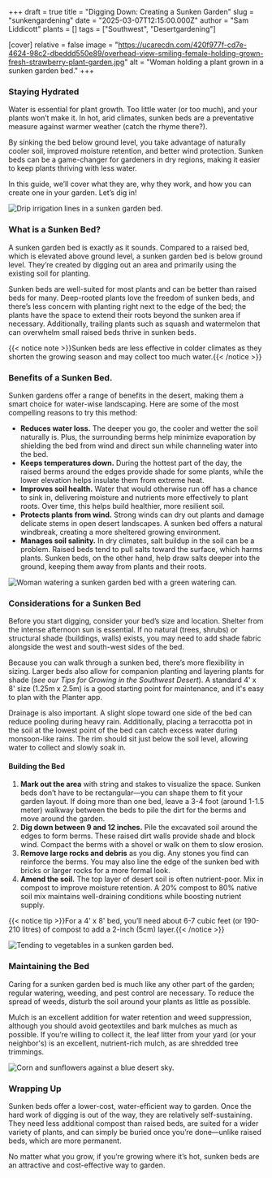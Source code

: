 +++
draft = true
title = "Digging Down: Creating a Sunken Garden"
slug = "sunkengardening"
date = "2025-03-07T12:15:00.000Z"
author = "Sam Liddicott"
plants = []
tags = ["Southwest", "Desertgardening"]

[cover]
relative = false
image = "https://ucarecdn.com/420f977f-cd7e-4624-98c2-dbeddd550e89/overhead-view-smiling-female-holding-grown-fresh-strawberry-plant-garden.jpg"
alt = "Woman holding a plant grown in a sunken garden bed."
+++
### Staying Hydrated

Water is essential for plant growth. Too little water (or too much), and your plants won’t make it. In hot, arid climates, sunken beds are a preventative measure against warmer weather (catch the rhyme there?). 

By sinking the bed below ground level, you take advantage of naturally cooler soil, improved moisture retention, and better wind protection. Sunken beds can be a game-changer for gardeners in dry regions, making it easier to keep plants thriving with less water.

In this guide, we’ll cover what they are, why they work, and how you can create one in your garden. Let’s dig in!

![Drip irrigation lines in a sunken garden bed.](https://ucarecdn.com/92d905bc-d455-48af-b98d-82e1783f461d/close-up-drip-irrigation-tubes.jpg)

### What is a Sunken Bed?

A sunken garden bed is exactly as it sounds. Compared to a raised bed, which is elevated above ground level, a sunken garden bed is below ground level. They’re created by digging out an area and primarily using the existing soil for planting.

Sunken beds are well-suited for most plants and can be better than raised beds for many. Deep-rooted plants love the freedom of sunken beds, and there’s less concern with planting right next to the edge of the bed; the plants have the space to extend their roots beyond the sunken area if necessary. Additionally, trailing plants such as squash and watermelon that can overwhelm small raised beds thrive in sunken beds.

{{< notice note >}}Sunken beds are less effective in colder climates as they shorten the growing season and may collect too much water.{{< /notice >}}

### Benefits of a Sunken Bed.

Sunken gardens offer a range of benefits in the desert, making them a smart choice for water-wise landscaping. Here are some of the most compelling reasons to try this method:

* **Reduces water loss.** The deeper you go, the cooler and wetter the soil naturally is. Plus, the surrounding berms help minimize evaporation by shielding the bed from wind and direct sun while channeling water into the bed.
* **Keeps temperatures down.** During the hottest part of the day, the raised berms around the edges provide shade for some plants, while the lower elevation helps insulate them from extreme heat.
* **Improves soil health.** Water that would otherwise run off has a chance to sink in, delivering moisture and nutrients more effectively to plant roots. Over time, this helps build healthier, more resilient soil.
* **Protects plants from wind.** Strong winds can dry out plants and damage delicate stems in open desert landscapes. A sunken bed offers a natural windbreak, creating a more sheltered growing environment.
* **Manages soil salinity.** In dry climates, salt buildup in the soil can be a problem. Raised beds tend to pull salts toward the surface, which harms plants. Sunken beds, on the other hand, help draw salts deeper into the ground, keeping them away from plants and their roots.

![Woman watering a sunken garden bed with a green watering can.](https://ucarecdn.com/af6241f8-f5e2-4315-a8c9-f6003ed4a2ba/close-up-female-gardener-watering-plant-garden.jpg)

### Considerations for a Sunken Bed

Before you start digging, consider your bed’s size and location. Shelter from the intense afternoon sun is essential. If no natural (trees, shrubs) or structural shade (buildings, walls) exists, you may need to add shade fabric alongside the west and south-west sides of the bed.

Because you can walk through a sunken bed, there’s more flexibility in sizing. Larger beds also allow for companion planting and layering plants for shade (*see our Tips for Growing in the Southwest Desert*). A standard 4' x 8' size (1.25m x 2.5m) is a good starting point for maintenance, and it's easy to plan with the Planter app.

Drainage is also important. A slight slope toward one side of the bed can reduce pooling during heavy rain. Additionally, placing a terracotta pot in the soil at the lowest point of the bed can catch excess water during monsoon-like rains. The rim should sit just below the soil level, allowing water to collect and slowly soak in.

#### Building the Bed

1. **Mark out the area** with string and stakes to visualize the space. Sunken beds don’t have to be rectangular—you can shape them to fit your garden layout. If doing more than one bed, leave a 3-4 foot (around 1-1.5 meter) walkway between the beds to pile the dirt for the berms and move around the garden.
2. **Dig down between 9 and 12 inches.** Pile the excavated soil around the edges to form berms. These raised dirt walls provide shade and block wind. Compact the berms with a shovel or walk on them to slow erosion.
3. **Remove large rocks and debris** as you dig. Any stones you find can reinforce the berms. You may also line the edge of the sunken bed with bricks or larger rocks for a more formal look.
4. **Amend the soil.** The top layer of desert soil is often nutrient-poor. Mix in compost to improve moisture retention. A 20% compost to 80% native soil mix maintains well-draining conditions while boosting nutrient supply.

{{< notice tip >}}For a 4' x 8' bed, you’ll need about 6-7 cubic feet (or 190-210 litres) of compost to add a 2-inch (5cm) layer.{{< /notice >}}

![Tending to vegetables in a sunken garden bed.](https://ucarecdn.com/0c1b0a13-5a02-4969-8e1a-f585b8ac7ff2/male-gardener-s-hand-digging-soil-vegetable-garden.jpg)

### Maintaining the Bed

Caring for a sunken garden bed is much like any other part of the garden; regular watering, weeding, and pest control are necessary. To reduce the spread of weeds, disturb the soil around your plants as little as possible.

Mulch is an excellent addition for water retention and weed suppression, although you should avoid geotextiles and bark mulches as much as possible. If you’re willing to collect it, the leaf litter from your yard (or your neighbor's) is an excellent, nutrient-rich mulch, as are shredded tree trimmings.

![Corn and sunflowers against a blue desert sky.](https://ucarecdn.com/8c81e069-6745-413c-83ba-8202edb2b155/close-up-yellow-flowering-plant-against-blue-sky.jpg)

### Wrapping Up

Sunken beds offer a lower-cost, water-efficient way to garden. Once the hard work of digging is out of the way, they are relatively self-sustaining. They need less additional compost than raised beds, are suited for a wider variety of plants, and can simply be buried once you’re done—unlike raised beds, which are more permanent.

No matter what you grow, if you’re growing where it’s hot, sunken beds are an attractive and cost-effective way to garden.
